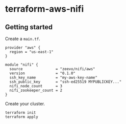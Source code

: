 # terraform-aws-nifi

## Getting started

Create a `main.tf`.

```
provider "aws" {
  region = "us-east-1"
}

module "nifi" {
  source               = "zeevo/nifi/aws"
  version              = "0.1.0"
  ssh_key_name         = "my-aws-key-name"
  ssh_public_key       = "ssh-ed25519 MYPUBLICKEY..."
  nifi_node_count      = 3
  nifi_zookeeper_count = 2
}
```

Create your cluster.

```
terraform init
terraform apply
```
